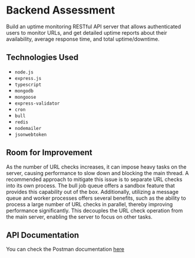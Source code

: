 # Backend Assessment

Build an uptime monitoring RESTful API server that allows authenticated users to monitor URLs, and get detailed uptime reports about their availability, average response time, and total uptime/downtime.

## Technologies Used

-   `node.js`
-   `express.js`
-   `typescript`
-   `mongodb`
-   `mongoose`
-   `express-validator`
-   `cron`
-   `bull`
-   `redis`
-   `nodemailer`
-   `jsonwebtoken`

## Room for Improvement

As the number of URL checks increases, it can impose heavy tasks on the server, causing performance to slow down and blocking the main thread. A recommended approach to mitigate this issue is to separate URL checks into its own process. The bull job queue offers a sandbox feature that provides this capability out of the box. Additionally, utilizing a message queue and worker processes offers several benefits, such as the ability to process a large number of URL checks in parallel, thereby improving performance significantly. This decouples the URL check operation from the main server, enabling the server to focus on other tasks.

## API Documentation

You can check the Postman documentation [here](https://documenter.getpostman.com/view/7069192/2s93JzMfzg)
